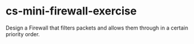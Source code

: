 # cs-mini-firewall-exercise
Design a Firewall that filters packets and allows them through in a certain priority order.
